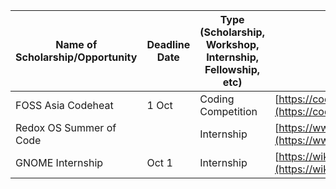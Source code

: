 | Name of Scholarship/Opportunity | Deadline Date | Type (Scholarship, Workshop, Internship, Fellowship, etc) | Link                                                                     |
| ------------------------------- | ------------- | --------------------------------------------------------- | ------------------------------------------------------------------------ |
| FOSS Asia Codeheat              | 1 Oct         | Coding Competition                                        | [https://codeheat.org/](https://codeheat.org/)                           |
| Redox OS Summer of Code         |               | Internship                                                | [https://www.redox-os.org/rsoc/](https://www.redox-os.org/rsoc/)         |
| GNOME Internship                | Oct 1         | Internship                                                | [https://wiki.gnome.org/Internships](https://wiki.gnome.org/Internships) |
